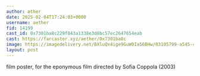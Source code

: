 ```yaml
---
author: æther
date: 2025-02-04T17:24:03+0000
username: aether
fid: 14199
cast_id: 0x7301ba8c229f843a1338e3d8bc57ec2647654eab
cast: https://farcaster.xyz/aether/0x7301ba8c
image: https://imagedelivery.net/BXluQx4ige9GuW0Ia56BHw/03105799-a545-451d-4766-a43f24524100/original
layout: post
---
```


film poster, for the
eponymous film directed
by Sofia Coppola (2003)

<img src='https://imagedelivery.net/BXluQx4ige9GuW0Ia56BHw/03105799-a545-451d-4766-a43f24524100/original' alt='' referrerpolicy='no-referrer'/>
